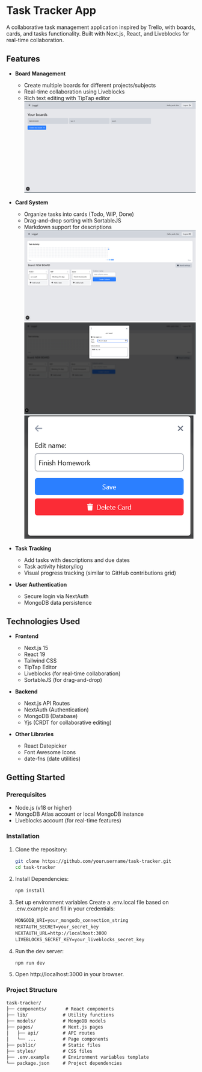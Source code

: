 # Task Tracker App

A collaborative task management application inspired by Trello, with boards, cards, and tasks functionality. Built with Next.js, React, and Liveblocks for real-time collaboration.

<!-- Replace with actual screenshot -->

## Features

- **Board Management**
  - Create multiple boards for different projects/subjects
  - Real-time collaboration using Liveblocks
  - Rich text editing with TipTap editor
  ![board page](https://github.com/awesomesocks123/logged/blob/main/pictures/boardpage.png?raw=true)

- **Card System**
  - Organize tasks into cards (Todo, WIP, Done)
  - Drag-and-drop sorting with SortableJS
  - Markdown support for descriptions
  ![column](pictures\column.png)
  ![card creation](pictures\card_creation.png)
  ![edit card](pictures\edit_card.png)

- **Task Tracking**
  - Add tasks with descriptions and due dates
  - Task activity history/log
  - Visual progress tracking (similar to GitHub contributions grid)

- **User Authentication**
  - Secure login via NextAuth
  - MongoDB data persistence

## Technologies Used

- **Frontend**
  - Next.js 15
  - React 19
  - Tailwind CSS
  - TipTap Editor
  - Liveblocks (for real-time collaboration)
  - SortableJS (for drag-and-drop)

- **Backend**
  - Next.js API Routes
  - NextAuth (Authentication)
  - MongoDB (Database)
  - Yjs (CRDT for collaborative editing)

- **Other Libraries**
  - React Datepicker
  - Font Awesome Icons
  - date-fns (date utilities)

## Getting Started

### Prerequisites

- Node.js (v18 or higher)
- MongoDB Atlas account or local MongoDB instance
- Liveblocks account (for real-time features)

### Installation

1. Clone the repository:
   ```bash
   git clone https://github.com/yourusername/task-tracker.git
   cd task-tracker
   ```

2. Install Dependencies:
    ```bash
    npm install
    ```
    
3. Set up environment variables 
  Create a .env.local file based on .env.example and fill in your credentials:

    ```txt
    MONGODB_URI=your_mongodb_connection_string
    NEXTAUTH_SECRET=your_secret_key
    NEXTAUTH_URL=http://localhost:3000
    LIVEBLOCKS_SECRET_KEY=your_liveblocks_secret_key
    ```

4. Run the dev server:
    ```
    npm run dev
    ```
5. Open http://localhost:3000 in your browser.

### Project Structure
    task-tracker/
    ├── components/       # React components
    ├── lib/             # Utility functions
    ├── models/          # MongoDB models
    ├── pages/           # Next.js pages
    │   ├── api/         # API routes
    │   └── ...          # Page components
    ├── public/          # Static files
    ├── styles/          # CSS files
    ├── .env.example     # Environment variables template
    └── package.json     # Project dependencies
